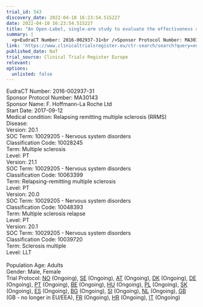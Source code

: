 ```yaml
---
trial_id: 543
discovery_date: 2022-04-10 16:23:54.515227
date: 2022-04-10 16:23:54.515227
title: "An Open-Label, single-arm study to evaluate the effectiveness and safety of Ocrelizumab in patients with early stage relapsing remitting multiple sclerosis"
summary: |
  <p>EudraCT Number: 2016-002937-31<br />Sponsor Protocol Number: MA30143<br />Sponsor Name: F. Hoffmann-La Roche Ltd<br />Start Date: 2017-09-12<br />Medical condition: Relapsing remitting multiple sclerosis (RRMS)<br />Disease: <br />Version: 20.1<br />SOC Term: 10029205 - Nervous system disorders<br />Classification Code: 10028245<br />Term: Multiple sclerosis<br />Level: PT<br />Version: 21.1<br />SOC Term: 10029205 - Nervous system disorders<br />Classification Code: 10063399<br />Term: Relapsing-remitting multiple sclerosis<br />Level: PT<br />Version: 20.0<br />SOC Term: 10029205 - Nervous system disorders<br />Classification Code: 10048393<br />Term: Multiple sclerosis relapse<br />Level: PT<br />Version: 20.1<br />SOC Term: 10029205 - Nervous system disorders<br />Classification Code: 10039720<br />Term: Sclerosis multiple<br />Level: LLT<br /><br />Population Age: Adults<br />Gender: Male, Female<br />Trial Protocol: <a href="https://www.clinicaltrialsregister.eu/ctr-search/trial/2016-002937-31/NO">NO</a> (Ongoing), <a href="https://www.clinicaltrialsregister.eu/ctr-search/trial/2016-002937-31/SE">SE</a> (Ongoing), <a href="https://www.clinicaltrialsregister.eu/ctr-search/trial/2016-002937-31/AT">AT</a> (Ongoing), <a href="https://www.clinicaltrialsregister.eu/ctr-search/trial/2016-002937-31/DK">DK</a> (Ongoing), <a href="https://www.clinicaltrialsregister.eu/ctr-search/trial/2016-002937-31/DE">DE</a> (Ongoing), <a href="https://www.clinicaltrialsregister.eu/ctr-search/trial/2016-002937-31/PT">PT</a> (Ongoing), <a href="https://www.clinicaltrialsregister.eu/ctr-search/trial/2016-002937-31/BE">BE</a> (Ongoing), <a href="https://www.clinicaltrialsregister.eu/ctr-search/trial/2016-002937-31/HU">HU</a> (Ongoing), <a href="https://www.clinicaltrialsregister.eu/ctr-search/trial/2016-002937-31/PL">PL</a> (Ongoing), <a href="https://www.clinicaltrialsregister.eu/ctr-search/trial/2016-002937-31/SK">SK</a> (Ongoing), <a href="https://www.clinicaltrialsregister.eu/ctr-search/trial/2016-002937-31/ES">ES</a> (Ongoing), <a href="https://www.clinicaltrialsregister.eu/ctr-search/trial/2016-002937-31/BG">BG</a> (Ongoing), <a href="https://www.clinicaltrialsregister.eu/ctr-search/trial/2016-002937-31/SI">SI</a> (Ongoing), <a href="https://www.clinicaltrialsregister.eu/ctr-search/trial/2016-002937-31/NL">NL</a> (Ongoing), <a href="https://www.clinicaltrialsregister.eu/ctr-search/trial/2016-002937-31/GB">GB</a> (GB - no longer in EU/EEA), <a href="https://www.clinicaltrialsregister.eu/ctr-search/trial/2016-002937-31/FR">FR</a> (Ongoing), <a href="https://www.clinicaltrialsregister.eu/ctr-search/trial/2016-002937-31/HR">HR</a> (Ongoing), <a href="https://www.clinicaltrialsregister.eu/ctr-search/trial/2016-002937-31/IT">IT</a> (Ongoing)</p>
link: 'https://www.clinicaltrialsregister.eu/ctr-search/search?query=eudract_number:2016-002937-31'
published_date: NaT
trial_source: Clinical Trials Register Europe
relevant: 
options:
  unlisted: false
---
```

<p>EudraCT Number: 2016-002937-31<br />Sponsor Protocol Number: MA30143<br />Sponsor Name: F. Hoffmann-La Roche Ltd<br />Start Date: 2017-09-12<br />Medical condition: Relapsing remitting multiple sclerosis (RRMS)<br />Disease: <br />Version: 20.1<br />SOC Term: 10029205 - Nervous system disorders<br />Classification Code: 10028245<br />Term: Multiple sclerosis<br />Level: PT<br />Version: 21.1<br />SOC Term: 10029205 - Nervous system disorders<br />Classification Code: 10063399<br />Term: Relapsing-remitting multiple sclerosis<br />Level: PT<br />Version: 20.0<br />SOC Term: 10029205 - Nervous system disorders<br />Classification Code: 10048393<br />Term: Multiple sclerosis relapse<br />Level: PT<br />Version: 20.1<br />SOC Term: 10029205 - Nervous system disorders<br />Classification Code: 10039720<br />Term: Sclerosis multiple<br />Level: LLT<br /><br />Population Age: Adults<br />Gender: Male, Female<br />Trial Protocol: <a href="https://www.clinicaltrialsregister.eu/ctr-search/trial/2016-002937-31/NO">NO</a> (Ongoing), <a href="https://www.clinicaltrialsregister.eu/ctr-search/trial/2016-002937-31/SE">SE</a> (Ongoing), <a href="https://www.clinicaltrialsregister.eu/ctr-search/trial/2016-002937-31/AT">AT</a> (Ongoing), <a href="https://www.clinicaltrialsregister.eu/ctr-search/trial/2016-002937-31/DK">DK</a> (Ongoing), <a href="https://www.clinicaltrialsregister.eu/ctr-search/trial/2016-002937-31/DE">DE</a> (Ongoing), <a href="https://www.clinicaltrialsregister.eu/ctr-search/trial/2016-002937-31/PT">PT</a> (Ongoing), <a href="https://www.clinicaltrialsregister.eu/ctr-search/trial/2016-002937-31/BE">BE</a> (Ongoing), <a href="https://www.clinicaltrialsregister.eu/ctr-search/trial/2016-002937-31/HU">HU</a> (Ongoing), <a href="https://www.clinicaltrialsregister.eu/ctr-search/trial/2016-002937-31/PL">PL</a> (Ongoing), <a href="https://www.clinicaltrialsregister.eu/ctr-search/trial/2016-002937-31/SK">SK</a> (Ongoing), <a href="https://www.clinicaltrialsregister.eu/ctr-search/trial/2016-002937-31/ES">ES</a> (Ongoing), <a href="https://www.clinicaltrialsregister.eu/ctr-search/trial/2016-002937-31/BG">BG</a> (Ongoing), <a href="https://www.clinicaltrialsregister.eu/ctr-search/trial/2016-002937-31/SI">SI</a> (Ongoing), <a href="https://www.clinicaltrialsregister.eu/ctr-search/trial/2016-002937-31/NL">NL</a> (Ongoing), <a href="https://www.clinicaltrialsregister.eu/ctr-search/trial/2016-002937-31/GB">GB</a> (GB - no longer in EU/EEA), <a href="https://www.clinicaltrialsregister.eu/ctr-search/trial/2016-002937-31/FR">FR</a> (Ongoing), <a href="https://www.clinicaltrialsregister.eu/ctr-search/trial/2016-002937-31/HR">HR</a> (Ongoing), <a href="https://www.clinicaltrialsregister.eu/ctr-search/trial/2016-002937-31/IT">IT</a> (Ongoing)</p>
